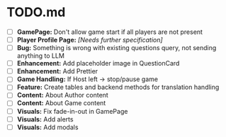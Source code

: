 # TODO.md

- [ ] **GamePage:** Don't allow game start if all players are not present
- [ ] **Player Profile Page:** _[Needs further specification]_
- [ ] **Bug:** Something is wrong with existing questions query, not sending anything to LLM
- [ ] **Enhancement:** Add placeholder image in QuestionCard
- [ ] **Enhancement:** Add Prettier
- [ ] **Game Handling:** If Host left -> stop/pause game
- [ ] **Feature:** Create tables and backend methods for translation handling
- [ ] **Content:** About Author content
- [ ] **Content:** About Game content
- [ ] **Visuals:** Fix fade-in-out in GamePage
- [ ] **Visuals:** Add alerts
- [ ] **Visuals:** Add modals
